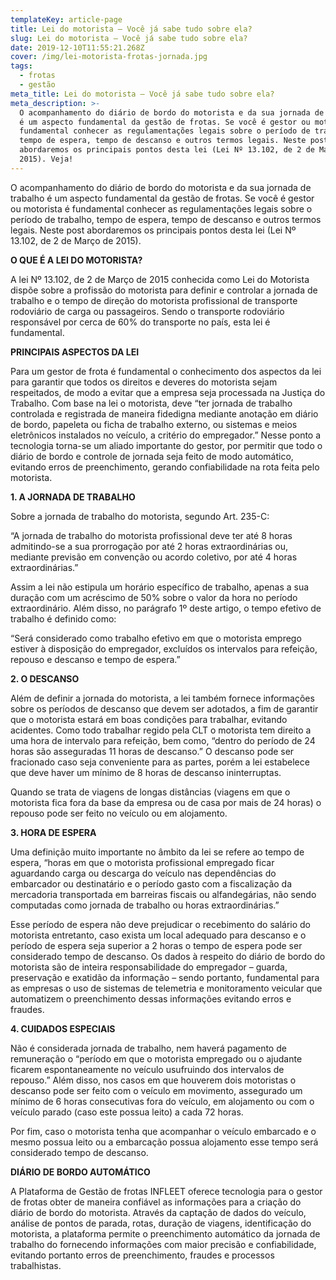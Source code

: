 ```yaml
---
templateKey: article-page
title: Lei do motorista – Você já sabe tudo sobre ela?
slug: Lei do motorista – Você já sabe tudo sobre ela?
date: 2019-12-10T11:55:21.268Z
cover: /img/lei-motorista-frotas-jornada.jpg
tags:
  - frotas
  - gestão
meta_title: Lei do motorista – Você já sabe tudo sobre ela?
meta_description: >-
  O acompanhamento do diário de bordo do motorista e da sua jornada de trabalho
  é um aspecto fundamental da gestão de frotas. Se você é gestor ou motorista é
  fundamental conhecer as regulamentações legais sobre o período de trabalho,
  tempo de espera, tempo de descanso e outros termos legais. Neste post
  abordaremos os principais pontos desta lei (Lei Nº 13.102, de 2 de Março de
  2015). Veja!
---
```

O acompanhamento do diário de bordo do motorista e da sua jornada de trabalho é um aspecto fundamental da gestão de frotas. Se você é gestor ou motorista é fundamental conhecer as regulamentações legais sobre o período de trabalho, tempo de espera, tempo de descanso e outros termos legais. Neste post abordaremos os principais pontos desta lei (Lei Nº 13.102, de 2 de Março de 2015).



**O QUE É A LEI DO MOTORISTA?**

A lei Nº 13.102, de 2 de Março de 2015 conhecida como Lei do Motorista dispõe sobre a profissão do motorista para definir e controlar a jornada de trabalho e o tempo de direção do motorista profissional de transporte rodoviário de carga ou passageiros. Sendo o transporte rodoviário responsável por cerca de 60% do transporte no país, esta lei é fundamental.



**PRINCIPAIS ASPECTOS DA LEI**

Para um gestor de frota é fundamental o conhecimento dos aspectos da lei para garantir que todos os direitos e deveres do motorista sejam respeitados, de modo a evitar que  a empresa seja processada na Justiça do Trabalho. Com base na lei o motorista, deve “ter jornada de trabalho controlada e registrada de maneira fidedigna mediante anotação em diário de bordo, papeleta ou ficha de trabalho externo, ou sistemas e meios eletrônicos instalados no veículo, a critério do empregador.” Nesse ponto a tecnologia torna-se um aliado importante do gestor, por permitir que todo o diário de bordo e controle de jornada seja feito de modo automático, evitando erros de preenchimento, gerando confiabilidade na rota feita pelo motorista.



**1. A JORNADA DE TRABALHO**

Sobre a jornada de trabalho do motorista, segundo Art. 235-C:

“A jornada de trabalho do motorista profissional deve ter até 8 horas admitindo-se a sua prorrogação por até 2 horas extraordinárias ou, mediante previsão em convenção ou acordo coletivo, por até 4 horas extraordinárias.”

Assim a lei não estipula um horário específico de trabalho, apenas a sua duração com um acréscimo de 50% sobre o valor da hora no período extraordinário. Além disso,  no parágrafo 1º deste artigo, o tempo efetivo de trabalho é definido como:

“Será considerado como trabalho efetivo em que o motorista emprego estiver à disposição do empregador, excluídos os intervalos para refeição, repouso e descanso e tempo de espera.”



**2. O DESCANSO**

Além de definir a jornada do motorista, a lei também fornece informações sobre os períodos de descanso que devem ser adotados, a fim de garantir que o motorista estará em boas condições para trabalhar, evitando acidentes. Como todo trabalhar regido pela CLT o motorista tem direito a uma hora de intervalo para refeição, bem como, “dentro do período de 24 horas são asseguradas 11 horas de descanso.” O descanso pode ser fracionado caso seja conveniente para as partes, porém a lei estabelece que deve haver um mínimo de 8 horas de descanso ininterruptas.

Quando se trata de viagens de longas distâncias (viagens em que o motorista fica fora da base da empresa ou de casa por mais de 24 horas) o repouso pode ser feito no veículo ou em alojamento.



**3. HORA DE ESPERA**

Uma definição muito importante no âmbito da lei se refere ao tempo de espera, “horas em que o motorista profissional empregado ficar aguardando carga ou descarga do veículo nas dependências do embarcador ou destinatário e o período gasto com a fiscalização da mercadoria transportada em barreiras fiscais ou alfandegárias, não sendo computadas como jornada de trabalho ou horas extraordinárias.”

Esse período de espera não deve prejudicar o recebimento do salário do motorista entretanto, caso exista um local adequado para descanso e o período de espera seja superior a 2 horas o tempo de espera pode ser considerado tempo de descanso. Os dados à respeito do diário de bordo do motorista são de inteira responsabilidade do empregador – guarda, preservação e exatidão da informação – sendo portanto, fundamental para as empresas o uso de sistemas de telemetria e monitoramento veicular que automatizem o preenchimento dessas informações evitando erros e fraudes.



**4. CUIDADOS ESPECIAIS**

Não é considerada jornada de trabalho, nem haverá pagamento de remuneração o “período em que o motorista empregado ou o ajudante ficarem espontaneamente no veículo usufruindo dos intervalos de repouso.” Além disso, nos casos em que houverem dois motoristas o descanso pode ser feito com o veículo em movimento, assegurado um mínimo de 6 horas consecutivas fora do veículo, em alojamento ou com o veículo parado (caso este possua leito) a cada 72 horas.

Por fim, caso o motorista tenha que acompanhar o veículo embarcado e o mesmo possua leito ou a embarcação possua alojamento esse tempo será considerado tempo de descanso.  



**DIÁRIO DE BORDO AUTOMÁTICO**

A Plataforma de Gestão de frotas INFLEET oferece tecnologia para o gestor de frotas obter de maneira confiável as informações para a criação do diário de bordo do motorista. Através da captação de dados do veículo, análise de pontos de parada, rotas, duração de viagens, identificação do motorista, a plataforma permite o preenchimento automático da jornada de trabalho do fornecendo informações com maior precisão e confiabilidade, evitando portanto erros de preenchimento, fraudes e processos trabalhistas.
